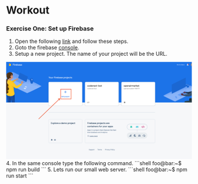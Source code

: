 # Workout

### Exercise One: Set up Firebase
1. Open the following [link](https://firebase.google.com/docs/web/setup) and follow these steps.
2. Goto the firebase [console](https://console.firebase.google.com).
3. Setup a new project. The name of your project will be the URL.
<img src="/img/new_project.png" alt="" data-canonical-src="/img/new_project.png" />
4. In the same console type the following command.
   ```shell
   foo@bar:~$ npm run build
   ```
5. Lets run our small web server.
   ```shell
   foo@bar:~$ npm run start
   ```

   